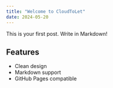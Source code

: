 ```yaml
---
title: "Welcome to CloudToLet"
date: 2024-05-20
---
```


This is your first post. Write in Markdown!

## Features

- Clean design
- Markdown support
- GitHub Pages compatible